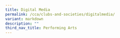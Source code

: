 ```yaml
---
title: Digital Media
permalink: /cca/clubs-and-societies/digitalmedia/
variant: markdown
description: ""
third_nav_title: Performing Arts
---
```

